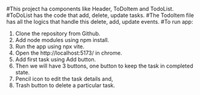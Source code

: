 #This project ha components like Header, ToDoItem and TodoList.
#ToDoList has the code that add, delete, update tasks.
#The TodoItem file has all the logics that handle this delete, add, update events.
#To run app:
1. Clone the repository from Github.
2. Add node modules using npm install.
3. Run the app using npx vite.
4. Open the http://localhost:5173/ in chrome.
5. Add first task using Add button.
6. Then we will have 3 buttons, one button to keep the task in completed state.
7. Pencil icon to edit the task details and,
8. Trash button to delete a particular task.
